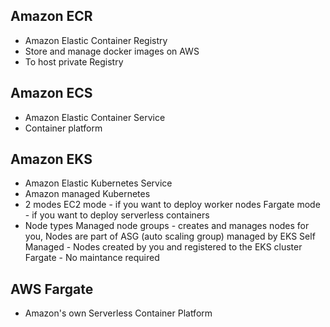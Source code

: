 ## Amazon ECR

- Amazon Elastic Container Registry
- Store and manage docker images on AWS
- To host private Registry

## Amazon ECS

- Amazon Elastic Container Service
- Container platform

## Amazon EKS

- Amazon Elastic Kubernetes Service
- Amazon managed Kubernetes
- 2 modes
  EC2 mode - if you want to deploy worker nodes
  Fargate mode - if you want to deploy serverless containers
- Node types
  Managed node groups - creates and manages nodes for you, Nodes are part of ASG (auto scaling group) managed by EKS
  Self Managed - Nodes created by you and registered to the EKS cluster
  Fargate - No maintance required

## AWS Fargate

- Amazon's own Serverless Container Platform
